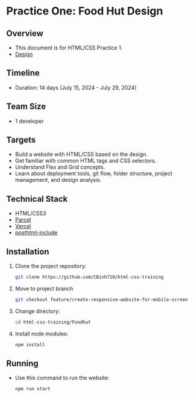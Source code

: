# Practice One: Food Hut Design

## Overview

- This document is for HTML/CSS Practice 1.
- [Design](https://www.figma.com/design/Q0oRUMv9ESYXfsIZjJXJn8/Food-Hut-(-Food-Ordering-Responsive-Design)-(Community)?node-id=0-1)

## Timeline

- Duration: 14 days (July 15, 2024 - July 29, 2024)

## Team Size

- 1 developer

## Targets

- Build a website with HTML/CSS based on the design.
- Get familiar with common HTML tags and CSS selectors.
- Understand Flex and Grid concepts.
- Learn about deployment tools, git flow, folder structure, project management, and design analysis.

## Technical Stack

- HTML/CSS3
- [Parcel](https://parceljs.org/getting-started/webapp/)
- [Vercel](https://vercel.com/docs/deployments/git/vercel-for-github)
- [posthtml-include](https://github.com/posthtml/posthtml-include)

## Installation

1. Clone the project repository:

    ```bash
    git clone https://github.com/CBinh710/html-css-training
    ```
2. Move to project branch

   ```bash
   git checkout feature/create-responsive-website-for-mobile-screen 
   ```
   
3. Change directory:

    ```bash
    cd html-css-training/Foodhut
    ```
    
4. Install node modules:

    ```bash
    npm install
    ```
    
## Running
    
 - Use this command to run the website:

    ```bash
    npm run start
    ```

